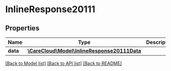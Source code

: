 # InlineResponse20111

## Properties
Name | Type | Description | Notes
------------ | ------------- | ------------- | -------------
**data** | [**\CareCloud\Model\InlineResponse20111Data**](InlineResponse20111Data.md) |  | [optional] 

[[Back to Model list]](../../README.md#documentation-for-models) [[Back to API list]](../../README.md#documentation-for-api-endpoints) [[Back to README]](../../README.md)

